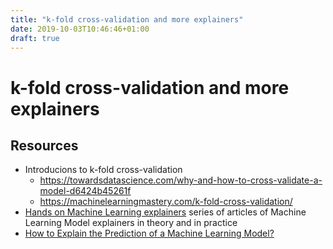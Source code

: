 ```yaml
---
title: "k-fold cross-validation and more explainers"
date: 2019-10-03T10:46:46+01:00
draft: true
---
```


# k-fold cross-validation and more explainers

## Resources
* Introducions to k-fold cross-validation
  * https://towardsdatascience.com/why-and-how-to-cross-validate-a-model-d6424b45261f
  * https://machinelearningmastery.com/k-fold-cross-validation/
* [Hands on Machine Learning explainers](https://towardsdatascience.com/explainable-artificial-intelligence-part-3-hands-on-machine-learning-model-interpretation-e8ebe5afc608) series of articles of Machine Learning Model explainers in theory and in practice
* [How to Explain the Prediction of a Machine Learning Model?](https://lilianweng.github.io/lil-log/2017/08/01/how-to-explain-the-prediction-of-a-machine-learning-model.html#beta-black-box-explanation-through-transparent-approximations)

